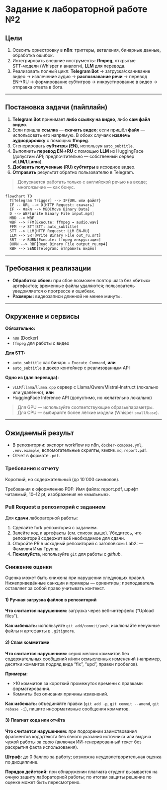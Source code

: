 # Задание к лабораторной работе №2

## Цели

1. Освоить оркестровку в **n8n**: триггеры, ветвления, бинарные данные, обработка ошибок.
2. Интегрировать внешние инструменты: **ffmpeg**, открытые STT‑модели (Whisper и аналоги), **LLM** для перевода.
3. Реализовать полный цикл: **Telegram Bot** → загрузка/скачивание видео → извлечение аудио → **распознавание речи** → перевод EN→RU → формирование субтитров → инкрустирование в видео → отправка ответа в бота.

---

## Постановка задачи (пайплайн)

1. **Telegram Bot** принимает **либо ссылку на видео**, либо **сам файл видео**.
2. Если пришла **ссылка** — **скачать видео**; если пришёл **файл** — использовать его напрямую. В обоих случаях **извлечь аудиодорожку** с помощью **ffmpeg**.
3. Сгенерировать **субтитры (EN)**, используя `auto_subtitle`.
4. Выполнить **перевод EN→RU** с помощью **LLM** из HuggingFace (допустим API; предпочтительно — собственный сервер **vLLM/LLama**).
5. **Добавить полученные (RU) субтитры** в исходное видео.
6. **Отправить** результат обратно пользователю в Telegram.

> Допускается работать только с английской речью на входе; многоязычие — как бонус.

```mermaid
flowchart TD
  T[Telegram Trigger] --> IF{URL или файл?}
  IF -- URL --> D[HTTP Request: скачать]
  IF -- Файл --> MBD[Move Binary Data]
  D --> WBF[Write Binary File input.mp4]
  MBD --> WBF
  WBF --> FFM[Execute: ffmpeg → audio.wav]
  FFM --> STT[STT: auto_subtitle]
  STT --> LLM[HTTP Request: LLM EN→RU]
  LLM --> SRT[Write Binary File out_ru.srt]
  SRT --> BURN[Execute: ffmpeg инкрустация]
  BURN --> RBF[Read Binary File output_ru.mp4]
  RBF --> SEND[Telegram: отправить видео]
```

---

## Требования к реализации

* **Обработка сбоев:** при сбое возможен повтор шага без «битых» артефактов; временные файлы удаляются; пользователь уведомляется о прогрессе и ошибках.
* **Размеры:** видеозаписи длинной не менее минуты.

---

## Окружение и сервисы

**Обязательно:**

* `n8n` (Docker)
* `ffmpeg` для работы с видео

**Для STT:**

* `auto_subtitle` как бинарь + `Execute Command`, **или**
* `auto_subtitle` в докер контейнер с реализованным API

**Одно из (для перевода):**

* `vLLM`/`llama`/`llama.cpp` сервер с Llama/Qwen/Mistral‑Instruct (локально или удалённо), **или**
* HuggingFace Inference API (допустимо, но желательно локально)

> Для GPU — используйте соответствующие образы/параметры. Для CPU — выбирайте более лёгкие модели (Whisper `small`/`base`).
---

## Ожидаемый результ

* В репозитории: экспорт workflow из n8n, `docker-compose.yml`, `.env.example`, вспомогательные скрипты, `README.md`, `report.pdf`.
* Отчет в формате `.pdf`.

### Требования к отчету

Короткий, но содержательный (до 10`000 символов). 

Требования к оформлению PDF:
Имя файла: report.pdf, шрифт читаемый, 10–12 pt, изображения не «мыльные».

### Pull Request в репозиторий c заданием

Для **сдачи** лабораторной работы:
1. Сделайте fork репозитория с заданием.
2. Залейте код и артефакты (см. список выше). Убедитесь, что репозиторий содержит всё необходимое для сдачи.
3. Откройте PR в исходный репозиторий с заголовком: Lab2: — Фамилия Имя Группа.
4. **Пожалуйста**, используйте `git` для работы с *github*.

### Снижение оценки

Оценка может быть снижена при нарушении следующих правил. Нижеприведённые санкции и примеры — ориентиры; преподаватель оставляет за собой право учитывать контекст.

#### 1) Ручная загрузка файлов в репозиторий
**Что считается нарушением:** загрузка через веб-интерфейс (“Upload files”).

**Как избежать:** используйте `git add/commit/push`, исключайте ненужные файлы и артефакты в `.gitignore`.

#### 2) Спам коммитами
**Что считается нарушением:** серия мелких коммитов без содержательных сообщений и/или осмысленных изменений (например, десятки коммитов подряд вида “fix”, “upd”, правки пробелов).  

**Примеры:**  
- \>10 коммитов за короткий промежуток времени с правками форматирования.  
- Коммиты без описания причины изменений.

**Как избежать:** объединяйте правки (`git add -p`, `git commit --amend`, `git rebase -i`), пишите информативные сообщения коммитов.


#### 3) Плагиат кода или отчёта
**Что считается нарушением:** при подозрении заимствования фрагментов кода/текста без явного указания источника или выдача чужой работы за свою (включая ИИ-генерированный текст без раскрытия факта использования).  

**Штраф:** до 0 баллов за работу; возможна неудовлетворительная оценка по дисциплине. 

**Порядок действий:** при обнаружении плагиата студент вызывается на очную защиту лабораторной работы; по итогам защиты решение по оценке может быть пересмотрено.  

